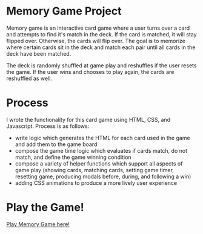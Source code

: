 # Memory Game Project

Memory game is an interactive card game where a user turns over a card and attempts to find it's match in the deck. If the card is matched, it will stay flipped over. Otherwise, the cards will flip over. The goal is to memorize where certain cards sit in the deck and match each pair until all cards in the deck have been matched.

The deck is randomly shuffled at game play and reshuffles if the user resets the game. If the user wins and chooses to play again, the cards are reshuffled as well.

# Process

I wrote the functionality for this card game using HTML, CSS, and Javascript. Process is as follows:

- write logic which generates the HTML for each card used in the game and add them to the game board
- compose the game time logic which evaluates if cards match, do not match, and define the game winning condition
- compose a variety of helper functions which support all aspects of game play (showing cards, matching cards, setting game timer, resetting game, producing modals before, during, and following a win)
- adding CSS animations to produce a more lively user experience

# Play the Game!

<a href="https://insidetheeye.github.io/fend-memory-game/" target="_blank">Play Memory Game here!</a>


